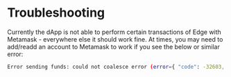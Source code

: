 # Troubleshooting

Currently the dApp is not able to perform certain transactions of Edge with Metamask - everywhere else it
should work fine. At times, you may need to add/readd an account to Metamask to work if you see the below
or similar error:

```sh
Error sending funds: could not coalesce error (error={ "code": -32603, "message": "Internal JSON-RPC error." }, payload={ "id": 24, "jsonrpc": "2.0", "method": "eth_sendTransaction", "params": [ { "from": "0x9965507d1a55bcc2695c58ba16fb37d819b0a4dc", "gas": "0x1114b", "to": "0xa513e6e4b8f2a923d98304ec87f64353c4d5c853", "value": "0xa688906bd8b00000" } ] }, code=UNKNOWN_ERROR, version=6.13.2)
```


